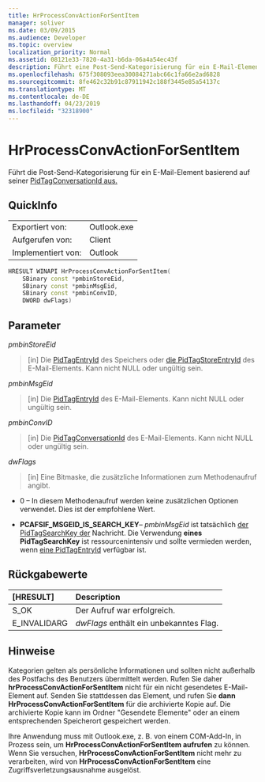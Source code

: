 ```yaml
---
title: HrProcessConvActionForSentItem
manager: soliver
ms.date: 03/09/2015
ms.audience: Developer
ms.topic: overview
localization_priority: Normal
ms.assetid: 08121e33-7820-4a31-b6da-06a4a54ec43f
description: Führt eine Post-Send-Kategorisierung für ein E-Mail-Element basierend auf seiner PidTagConversationId durch.
ms.openlocfilehash: 675f308093eea30084271abc66c1fa66e2ad6828
ms.sourcegitcommit: 8fe462c32b91c87911942c188f3445e85a54137c
ms.translationtype: MT
ms.contentlocale: de-DE
ms.lasthandoff: 04/23/2019
ms.locfileid: "32318900"
---
```

# <a name="hrprocessconvactionforsentitem"></a>HrProcessConvActionForSentItem

Führt die Post-Send-Kategorisierung für ein E-Mail-Element basierend auf seiner [PidTagConversationId aus.](https://msdn.microsoft.com/library/f8e4a5fa-cb73-4eca-b174-72e1fda821a6%28Office.15%29.aspx)
  
## <a name="quick-info"></a>QuickInfo

|||
|:-----|:-----|
|Exportiert von:  <br/> |Outlook.exe  <br/> |
|Aufgerufen von:  <br/> |Client  <br/> |
|Implementiert von:  <br/> |Outlook  <br/> |
   
```cpp
HRESULT WINAPI HrProcessConvActionForSentItem( 
    SBinary const *pmbinStoreEid, 
    SBinary const *pmbinMsgEid, 
    SBinary const *pmbinConvID, 
    DWORD dwFlags)
```

## <a name="parameters"></a>Parameter

_pmbinStoreEid_
  
> [in] Die [PidTagEntryId](https://msdn.microsoft.com/library/ca02e873-c2d2-4d58-8df8-c05fbcdc8fba%28Office.15%29.aspx) des Speichers oder [die PidTagStoreEntryId](https://msdn.microsoft.com/library/0d705667-19f4-4eda-a068-e65ea8f00d9b%28Office.15%29.aspx) des E-Mail-Elements. Kann nicht NULL oder ungültig sein. 
    
_pmbinMsgEid_
  
> [in] Die [PidTagEntryId](https://msdn.microsoft.com/library/ca02e873-c2d2-4d58-8df8-c05fbcdc8fba%28Office.15%29.aspx) des E-Mail-Elements. Kann nicht NULL oder ungültig sein. 
    
_pmbinConvID_
  
> [in] Die [PidTagConversationId](https://msdn.microsoft.com/library/f8e4a5fa-cb73-4eca-b174-72e1fda821a6%28Office.15%29.aspx) des E-Mail-Elements. Kann nicht NULL oder ungültig sein. 
    
_dwFlags_
  
> [in] Eine Bitmaske, die zusätzliche Informationen zum Methodenaufruf angibt.
    
   - 0 – In diesem Methodenaufruf werden keine zusätzlichen Optionen verwendet. Dies ist der empfohlene Wert. 
    
   - **PCAFSIF_MSGEID_IS_SEARCH_KEY**– _pmbinMsgEid_ ist tatsächlich [der PidTagSearchKey der](https://msdn.microsoft.com/library/fcab369a-a1f4-4425-a272-e35046914a4d%28Office.15%29.aspx) Nachricht. Die Verwendung **eines PidTagSearchKey** ist ressourcenintensiv und sollte vermieden werden, wenn [eine PidTagEntryId](https://msdn.microsoft.com/library/ca02e873-c2d2-4d58-8df8-c05fbcdc8fba%28Office.15%29.aspx) verfügbar ist. 
    
## <a name="return-values"></a>Rückgabewerte

|**[HRESULT]**|**Description**|
|:-----|:-----|
|S_OK  <br/> |Der Aufruf war erfolgreich.  <br/> |
|E_INVALIDARG  <br/> | _dwFlags_ enthält ein unbekanntes Flag.  <br/> |
   
## <a name="remarks"></a>Hinweise

Kategorien gelten als persönliche Informationen und sollten nicht außerhalb des Postfachs des Benutzers übermittelt werden. Rufen Sie daher **hrProcessConvActionForSentItem** nicht für ein nicht gesendetes E-Mail-Element auf. Senden Sie stattdessen das Element, und rufen Sie **dann HrProcessConvActionForSentItem** für die archivierte Kopie auf. Die archivierte Kopie kann im Ordner "Gesendete Elemente" oder an einem entsprechenden Speicherort gespeichert werden. 
  
Ihre Anwendung muss mit Outlook.exe, z. B. von einem COM-Add-In, in Prozess sein, um **HrProcessConvActionForSentItem aufrufen** zu können. Wenn Sie versuchen, **HrProcessConvActionForSentItem** nicht mehr zu verarbeiten, wird von **HrProcessConvActionForSentItem** eine Zugriffsverletzungsausnahme ausgelöst. 
  

